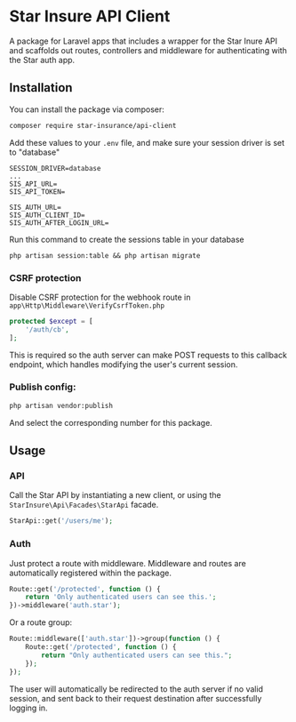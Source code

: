 # Star Insure API Client

A package for Laravel apps that includes a wrapper for the Star Inure API and scaffolds out routes, controllers and middleware for authenticating with the Star auth app.

## Installation

You can install the package via composer:

```bash
composer require star-insurance/api-client
```

Add these values to your `.env` file, and make sure your session driver is set to "database"
```
SESSION_DRIVER=database
...
SIS_API_URL=
SIS_API_TOKEN=

SIS_AUTH_URL=
SIS_AUTH_CLIENT_ID=
SIS_AUTH_AFTER_LOGIN_URL=
```

Run this command to create the sessions table in your database
```
php artisan session:table && php artisan migrate
```

### CSRF protection
Disable CSRF protection for the webhook route in `app\Http\Middleware\VerifyCsrfToken.php`
```php
protected $except = [
    '/auth/cb',
];
```
This is required so the auth server can make POST requests to this callback endpoint, which handles modifying the user's current session.

### Publish config:
```bash
php artisan vendor:publish
```
And select the corresponding number for this package.

## Usage

### API
Call the Star API by instantiating a new client, or using the `StarInsure\Api\Facades\StarApi` facade.
```php
StarApi::get('/users/me');
```

### Auth
Just protect a route with middleware. Middleware and routes are automatically registered within the package.
```php
Route::get('/protected', function () {
    return 'Only authenticated users can see this.';
})->middleware('auth.star');
```

Or a route group:
```php
Route::middleware(['auth.star'])->group(function () {
    Route::get('/protected', function () {
        return "Only authenticated users can see this.";
    });
});
```

The user will automatically be redirected to the auth server if no valid session, and sent back to their request destination after successfully logging in.
